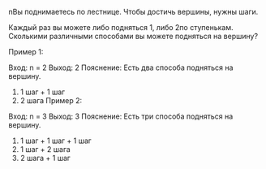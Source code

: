 nВы поднимаетесь по лестнице. Чтобы достичь вершины, нужны шаги.

Каждый раз вы можете либо подняться 1, либо 2по ступенькам. Сколькими различными способами вы можете подняться на вершину?

Пример 1:

Вход: n = 2
Выход: 2
Пояснение: Есть два способа подняться на вершину.

1. 1 шаг + 1 шаг
2. 2 шага
   Пример 2:

Вход: n = 3
Выход: 3
Пояснение: Есть три способа подняться на вершину.

1. 1 шаг + 1 шаг + 1 шаг
2. 1 шаг + 2 шага
3. 2 шага + 1 шаг
